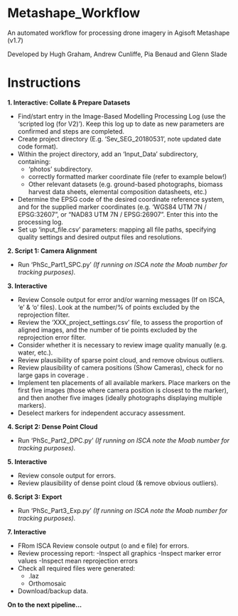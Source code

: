 # Metashape_Workflow
An automated workflow for processing drone imagery in Agisoft Metashape (v1.7)

Developed by Hugh Graham, Andrew Cunliffe, Pia Benaud and Glenn Slade 


# Instructions
**1. Interactive: Collate & Prepare Datasets**
- Find/start entry in the Image-Based Modelling Processing Log (use the ‘scripted log (for V2)’). Keep this log up to date as new parameters are confirmed and steps are completed.
- Create project directory (E.g. ‘Sev_SEG_20180531’, note updated date code format).
- Within the project directory, add an ‘Input_Data’ subdirectory, containing:
	- ‘photos’ subdirectory.
	- correctly formatted marker coordinate file (refer to example below!)
	- Other relevant datasets (e.g. ground-based photographs, biomass harvest data sheets, elemental composition datasheets, etc.)
- Determine the EPSG code of the desired coordinate reference system, and for the supplied marker coordinates (e.g. ‘WGS84 UTM 7N / EPSG:32607”, or “NAD83 UTM 7N / EPSG:26907”. Enter this into the processing log.
- Set up ‘input_file.csv’ parameters: mapping all file paths, specifying quality settings and desired output files and resolutions.

**2. Script 1: Camera Alignment**

- Run ‘PhSc_Part1_SPC.py’ *(If running on ISCA note the Moab number for tracking purposes).*

**3. Interactive**
- Review Console output for error and/or warning messages (If on ISCA, ‘e’ & ‘o’ files).
Look at the number/% of points excluded by the reprojection filter.
- Review the ‘XXX_project_settings.csv’ file, to assess the proportion of aligned images, and the number of tie points excluded by the reprojection error filter.
- Consider whether it is necessary to review image quality manually (e.g. water, etc.).
- Review plausibility of sparse point cloud, and remove obvious outliers.
- Review plausibility of camera positions (Show Cameras), check for no large gaps in coverage . 
- Implement ten placements of all available markers. Place markers on the first five images (those where camera position is closest to the marker), and then another five images (ideally photographs displaying multiple markers).
- Deselect markers for independent accuracy assessment.

**4. Script 2: Dense Point Cloud**
- Run ‘PhSc_Part2_DPC.py’ *(If running on ISCA note the Moab number for tracking purposes).*

**5. Interactive**
- Review console output for errors.
- Review plausibility of dense point cloud (& remove obvious outliers).

**6. Script 3: Export**
- Run ‘PhSc_Part3_Exp.py’ *(If running on ISCA note the Moab number for tracking purposes).*

**7. Interactive**
- FRom ISCA Review console output (o and e file) for errors.
- Review processing report:
	-Inspect all graphics
	-Inspect marker error values
	-Inspect mean reprojection errors
- Check all required files were generated:
	-	.laz
	- Orthomosaic
- Download/backup data.

**On to the next pipeline...**
